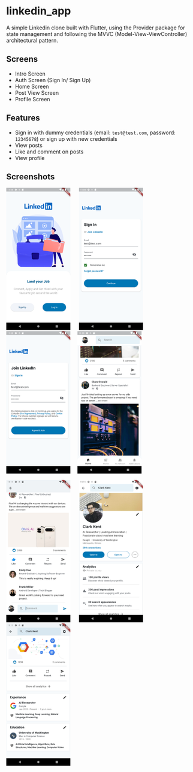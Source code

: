 # linkedin_app
A simple Linkedin clone built with Flutter, using the Provider package for state management and following the MVVC (Model-View-ViewController) architectural pattern.

## Screens
- Intro Screen
- Auth Screen (Sign In/ Sign Up)
- Home Screen
- Post View Screen
- Profile Screen

## Features
- Sign in with dummy credentials (email: `test@test.com`, password: `12345678`) or sign up with new credentials
- View posts
- Like and comment on posts
- View profile
  
## Screenshots
<img src="screenshots/auth-home.png" height="380" > &nbsp;&nbsp;&nbsp;&nbsp; <img src="screenshots/sign-in.png" height="380"> &nbsp;&nbsp;&nbsp;&nbsp;<img src="screenshots/sign-up.png" height="380"> &nbsp;&nbsp;&nbsp;&nbsp;<img src="screenshots/home.png" height="380">

<img src="screenshots/view-post.png" height="380" > &nbsp;&nbsp;&nbsp;&nbsp; <img src="screenshots/profile-screen-1.png" height="380"> &nbsp;&nbsp;&nbsp;&nbsp;<img src="screenshots/profile-screen-2.png" height="380">
